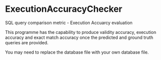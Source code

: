# ExecutionAccuracyChecker
SQL query comparison metric - Execution Accuarcy evaluation

This programme has the capability to produce validity accuracy, execution accuracy and exact match accuracy once the predicted and ground truth queries are provided.

You may need to replace the database file with your own database file.
